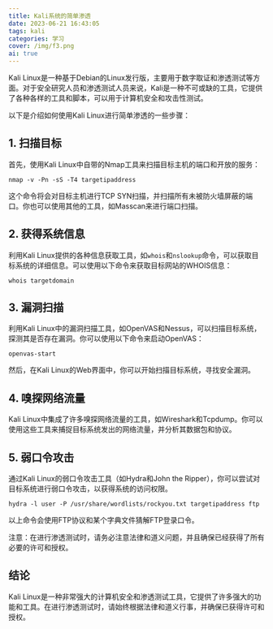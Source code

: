 ```yaml
---
title: Kali系统的简单渗透
date: 2023-06-21 16:43:05
tags: kali
categories: 学习
cover: /img/f3.png
ai: true
---
```


Kali Linux是一种基于Debian的Linux发行版，主要用于数字取证和渗透测试等方面。对于安全研究人员和渗透测试人员来说，Kali是一种不可或缺的工具，它提供了各种各样的工具和脚本，可以用于计算机安全和攻击性测试。

以下是介绍如何使用Kali Linux进行简单渗透的一些步骤：

## 1. 扫描目标

首先，使用Kali Linux中自带的Nmap工具来扫描目标主机的端口和开放的服务：

```
nmap -v -Pn -sS -T4 targetipaddress
```

这个命令将会对目标主机进行TCP SYN扫描，并扫描所有未被防火墙屏蔽的端口。你也可以使用其他的工具，如Masscan来进行端口扫描。

## 2. 获得系统信息

利用Kali Linux提供的各种信息获取工具，如`whois`和`nslookup`命令，可以获取目标系统的详细信息。可以使用以下命令来获取目标网站的WHOIS信息：

```
whois targetdomain
```

## 3. 漏洞扫描

利用Kali Linux中的漏洞扫描工具，如OpenVAS和Nessus，可以扫描目标系统，探测其是否存在漏洞。你可以使用以下命令来启动OpenVAS：

```
openvas-start
```

然后，在Kali Linux的Web界面中，你可以开始扫描目标系统，寻找安全漏洞。

## 4. 嗅探网络流量

Kali Linux中集成了许多嗅探网络流量的工具，如Wireshark和Tcpdump。你可以使用这些工具来捕捉目标系统发出的网络流量，并分析其数据包和协议。

## 5. 弱口令攻击

通过Kali Linux的弱口令攻击工具（如Hydra和John the Ripper），你可以尝试对目标系统进行弱口令攻击，以获得系统的访问权限。

```
hydra -l user -P /usr/share/wordlists/rockyou.txt targetipaddress ftp
```

以上命令会使用FTP协议和某个字典文件猜解FTP登录口令。

注意：在进行渗透测试时，请务必注意法律和道义问题，并且确保已经获得了所有必要的许可和授权。

## 结论

Kali Linux是一种非常强大的计算机安全和渗透测试工具，它提供了许多强大的功能和工具。在进行渗透测试时，请始终根据法律和道义行事，并确保已获得许可和授权。